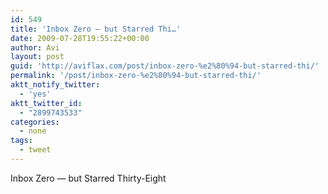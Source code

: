 ```yaml
---
id: 549
title: 'Inbox Zero — but Starred Thi…'
date: 2009-07-28T19:55:22+00:00
author: Avi
layout: post
guid: 'http://aviflax.com/post/inbox-zero-%e2%80%94-but-starred-thi/'
permalink: '/post/inbox-zero-%e2%80%94-but-starred-thi/'
aktt_notify_twitter:
  - 'yes'
aktt_twitter_id:
  - "2899743533"
categories:
  - none
tags:
  - tweet
---
```

Inbox Zero — but Starred Thirty-Eight